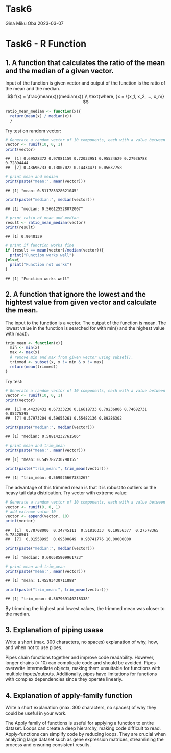 Task6
================
Gina Miku Oba
2023-03-07

# Task6 - R Function

## 1. A function that calculates the ratio of the mean and the median of a given vector.

Input of the function is given vector and output of the function is the
ratio of the mean and the median. $$
f(x) = \frac{mean(x)}{median(x)} \\
\text{where, }x = \{x_1, x_2, ..., x_n\}
$$

``` r
ratio_mean_median <- function(x){
  return(mean(x) / median(x))
  }
```

Try test on random vector:

``` r
# Generate a random vector of 10 components, each with a value between 0 and 1.
vector <- runif(10, 0, 1) 
print(vector)
```

    ##  [1] 0.69528372 0.97081159 0.72033951 0.95534629 0.27936788 0.72894444
    ##  [7] 0.43696733 0.13007022 0.14434471 0.05637758

``` r
# print mean and median
print(paste("mean:", mean(vector)))
```

    ## [1] "mean: 0.511785328621045"

``` r
print(paste("median:", median(vector)))
```

    ## [1] "median: 0.566125528072007"

``` r
# print ratio of mean and median 
result <- ratio_mean_median(vector)
print(result)
```

    ## [1] 0.9040139

``` r
# print if function works fine
if (result == mean(vector)/median(vector)){
  print("Function works well")
}else{
  print("Function not works")
}
```

    ## [1] "Function works well"

## 2. A function that ignore the lowest and the hightest value from given vector and calculate the mean.

The input to the function is a vector. The output of the function is
mean. The lowest value in the function is searched for with min() and
the highest value with max().

``` r
trim_mean <- function(x){
  min <- min(x)
  max <- max(x)
  # remove min and max from given vector using subset().
  trimmed <- subset(x, x != min & x != max)
  return(mean(trimmed))
}
```

Try test:

``` r
# Generate a random vector of 10 components, each with a value between 0 and 1.
vector <- runif(10, 0, 1) 
print(vector)
```

    ##  [1] 0.44238432 0.67333230 0.16618733 0.79236806 0.74682731 0.05275395
    ##  [7] 0.57973204 0.59655261 0.55482136 0.89286302

``` r
print(paste("median:", median(vector)))
```

    ## [1] "median: 0.58814232761506"

``` r
# print mean and trim_mean
print(paste("mean:", mean(vector)))
```

    ## [1] "mean: 0.549782230798155"

``` r
print(paste("trim_mean:", trim_mean(vector)))
```

    ## [1] "trim_mean: 0.569025667384267"

The advantage of this trimmed mean is that it is robust to outliers or
the heavy tail data distribution. Try vector with extreme value:

``` r
# Generate a random vector of 10 components, each with a value between 0 and 1.
vector <- runif(9, 0, 1) 
# add extreme value 10
vector <- append(vector, 10)
print(vector)
```

    ##  [1]  0.78708000  0.34745111  0.51816333  0.19856377  0.27578365  0.78428501
    ##  [7]  0.01558995  0.69500849  0.93741776 10.00000000

``` r
print(paste("median:", median(vector)))
```

    ## [1] "median: 0.606585909961723"

``` r
# print mean and trim_mean
print(paste("mean:", mean(vector)))
```

    ## [1] "mean: 1.45593430711888"

``` r
print(paste("trim_mean:", trim_mean(vector)))
```

    ## [1] "trim_mean: 0.567969140218338"

By trimming the highest and lowest values, the trimmed mean was closer
to the median.

## 3. Explanation of piping usase

Write a short (max. 300 characters, no spaces) explanation of why, how,
and when not to use pipes.

Pipes chain functions together and improve code readability. However,
longer chains (\> 10) can complicate code and should be avoided. Pipes
overwrite intermediate objects, making them unsuitable for functions
with multiple inputs/outputs. Additionally, pipes have limitations for
functions with complex dependencies since they operate linearly.

## 4. Explanation of apply-family function

Write a short explanation (max. 300 characters, no spaces) of why they
could be useful in your work.

The Apply family of functions is useful for applying a function to
entire dataset. Loops can create a deep hierarchy, making code difficult
to read. Apply-functions can simplify code by reducing loops. They are
crucial when analyzing large dataset such as gene expression matrices,
streamlining the process and ensuring consistent results.
